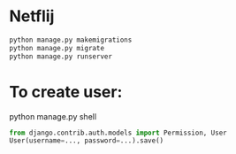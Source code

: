 # Netflij
```bash
python manage.py makemigrations
python manage.py migrate
python manage.py runserver
```

# To create user:
python manage.py shell
```python
from django.contrib.auth.models import Permission, User
User(username=..., password=...).save()
```
